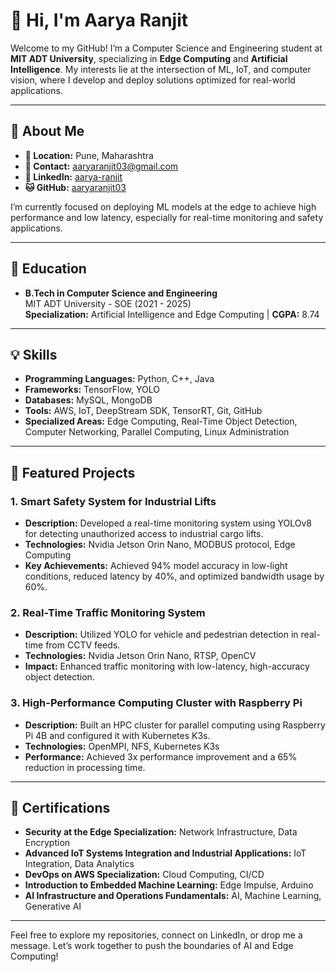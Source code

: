 # 👋 Hi, I'm Aarya Ranjit

Welcome to my GitHub! I’m a Computer Science and Engineering student at **MIT ADT University**, specializing in **Edge Computing** and **Artificial Intelligence**. My interests lie at the intersection of ML, IoT, and computer vision, where I develop and deploy solutions optimized for real-world applications.

---

## 🚀 About Me

- **📍 Location:** Pune, Maharashtra  
- **📧 Contact:** [aaryaranjit03@gmail.com](mailto:aaryaranjit03@gmail.com)  
- **🔗 LinkedIn:** [aarya-ranjit](https://www.linkedin.com/in/aarya-ranjit/)  
- **🐱 GitHub:** [aaryaranjit03](https://github.com/aaryaranjit03)

I’m currently focused on deploying ML models at the edge to achieve high performance and low latency, especially for real-time monitoring and safety applications.

---

## 💼 Education

- **B.Tech in Computer Science and Engineering**  
  MIT ADT University - SOE (2021 - 2025)  
  **Specialization:** Artificial Intelligence and Edge Computing | **CGPA:** 8.74

---

## 💡 Skills

- **Programming Languages:** Python, C++, Java  
- **Frameworks:** TensorFlow, YOLO  
- **Databases:** MySQL, MongoDB  
- **Tools:** AWS, IoT, DeepStream SDK, TensorRT, Git, GitHub  
- **Specialized Areas:** Edge Computing, Real-Time Object Detection, Computer Networking, Parallel Computing, Linux Administration

---

## 🌟 Featured Projects

### 1. **Smart Safety System for Industrial Lifts**  
   - **Description:** Developed a real-time monitoring system using YOLOv8 for detecting unauthorized access to industrial cargo lifts.
   - **Technologies:** Nvidia Jetson Orin Nano, MODBUS protocol, Edge Computing
   - **Key Achievements:** Achieved 94% model accuracy in low-light conditions, reduced latency by 40%, and optimized bandwidth usage by 60%.

### 2. **Real-Time Traffic Monitoring System**  
   - **Description:** Utilized YOLO for vehicle and pedestrian detection in real-time from CCTV feeds.
   - **Technologies:** Nvidia Jetson Orin Nano, RTSP, OpenCV
   - **Impact:** Enhanced traffic monitoring with low-latency, high-accuracy object detection.

### 3. **High-Performance Computing Cluster with Raspberry Pi**  
   - **Description:** Built an HPC cluster for parallel computing using Raspberry Pi 4B and configured it with Kubernetes K3s.
   - **Technologies:** OpenMPI, NFS, Kubernetes K3s
   - **Performance:** Achieved 3x performance improvement and a 65% reduction in processing time.

---

## 📜 Certifications

- **Security at the Edge Specialization:** Network Infrastructure, Data Encryption  
- **Advanced IoT Systems Integration and Industrial Applications:** IoT Integration, Data Analytics  
- **DevOps on AWS Specialization:** Cloud Computing, CI/CD  
- **Introduction to Embedded Machine Learning:** Edge Impulse, Arduino  
- **AI Infrastructure and Operations Fundamentals:** AI, Machine Learning, Generative AI

---

Feel free to explore my repositories, connect on LinkedIn, or drop me a message. Let’s work together to push the boundaries of AI and Edge Computing!
